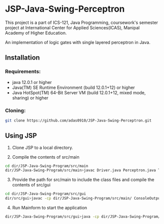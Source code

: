 # JSP-Java-Swing-Perceptron 
This project is a part of ICS-121, Java Programming, coursework's semester project at International Center for Applied Sciences(ICAS), Manipal Academy of Higher Education.

An implementation of logic gates with single layered perceptron in Java.

## Installation

### Requirements:
* java 12.0.1 or higher
* Java(TM) SE Runtime Environment (build 12.0.1+12) or higher
* Java HotSpot(TM) 64-Bit Server VM (build 12.0.1+12, mixed mode, sharing) or higher

### Cloning:
```sh
git clone https://github.com/adas0910/JSP-Java-Swing-Perceptron.git
```

## Using JSP

1. Clone JSP to a local directory.

2. Compile the contents of src/main 
```sh
cd dir/JSP-Java-Swing-Program/src/main
dir/JSP-Java-Swing-Program/src/main>javac Driver.java Perceptron.java Truthtable.java
```

3. Provide the path for src/main to include the class files and compile the contents of src/gui 
```sh
cd dir/JSP-Java-Swing-Program/src/gui
dir/src/gui>javac -cp dir/JSP-Java-Swing-Program/src/main/ ConsoleOutput.java Mainform.java
```
4. Run Mainform to start the application
```sh
dir/JSP-Java-Swing-Program/src/gui>java -cp dir/JSP-Java-Swing-Program/src/main/; Mainform
```

